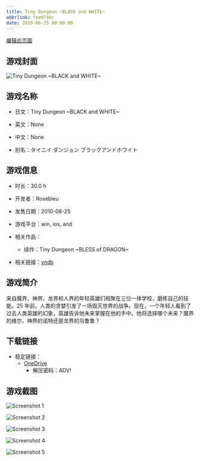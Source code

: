 ```yaml
---
title: Tiny Dungeon ~BLACK and WHITE~
abbrlink: fee0716c
date: 2010-06-25 00:00:00
---
```

[编辑此页面](https://github.com/ACG-3/ADV3-source/blob/main/source/_posts/games/Tiny%20Dungeon%20~BLACK%20and%20WHITE~.md)

## 游戏封面

![Tiny Dungeon ~BLACK and WHITE~](https://pan.timero.xyz/d/onedrive/img_lib_001/Tiny%20Dungeon%20~BLACK%20and%20WHITE~_cover.avif)


## 游戏名称

- 日文：Tiny Dungeon ~BLACK and WHITE~
- 英文：None
- 中文：None

- 别名：タイニイ ダンジョン ブラックアンドホワイト


## 游戏信息

- 时长：30.0 h
- 开发者：Rosebleu
- 发售日期：2010-06-25
- 游戏平台：win, ios, and
- 相关作品：
   - 续作：Tiny Dungeon ~BLESS of DRAGON~

- 相关链接：[vndb](https://vndb.org/v3767)


## 游戏简介

来自魔界、神界、龙界和人界的年轻英雄们相聚在三位一体学校，磨练自己的技能。25 年前，人类的贪婪引发了一场毁灭世界的战争。现在，一个年轻人看到了过去人类英雄的幻象，英雄告诉他未来掌握在他的手中。他将选择哪个未来？魔界的维尔、神界的诺特还是龙界的乌鲁鲁？




## 下载链接

- 稳定链接：
    - [OneDrive](https://pan.timero.xyz/onedrive/adv_lib_001/Tiny%20Dungeon%20~BLACK%20and%20WHITE~)
        - 解压密码：ADV!



## 游戏截图


![Screenshot 1](https://pan.timero.xyz/d/onedrive/img_lib_001/Tiny%20Dungeon%20~BLACK%20and%20WHITE~_Screenshot_1.avif)

![Screenshot 2](https://pan.timero.xyz/d/onedrive/img_lib_001/Tiny%20Dungeon%20~BLACK%20and%20WHITE~_Screenshot_2.avif)

![Screenshot 3](https://pan.timero.xyz/d/onedrive/img_lib_001/Tiny%20Dungeon%20~BLACK%20and%20WHITE~_Screenshot_3.avif)

![Screenshot 4](https://pan.timero.xyz/d/onedrive/img_lib_001/Tiny%20Dungeon%20~BLACK%20and%20WHITE~_Screenshot_4.avif)

![Screenshot 5](https://pan.timero.xyz/d/onedrive/img_lib_001/Tiny%20Dungeon%20~BLACK%20and%20WHITE~_Screenshot_5.avif)

